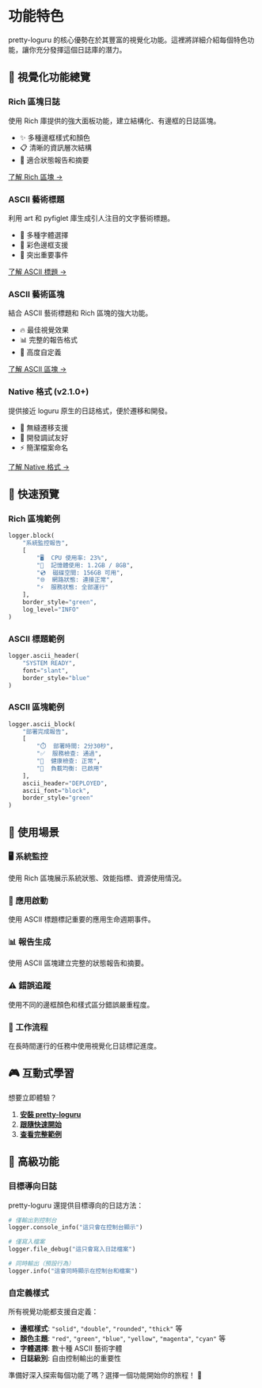 # 功能特色

pretty-loguru 的核心優勢在於其豐富的視覺化功能。這裡將詳細介紹每個特色功能，讓你充分發揮這個日誌庫的潛力。

## 🎨 視覺化功能總覽

### Rich 區塊日誌
使用 Rich 庫提供的強大面板功能，建立結構化、有邊框的日誌區塊。

- ✨ 多種邊框樣式和顏色
- 📋 清晰的資訊層次結構  
- 🎯 適合狀態報告和摘要

[了解 Rich 區塊 →](./rich-blocks)

### ASCII 藝術標題
利用 art 和 pyfiglet 庫生成引人注目的文字藝術標題。

- 🎯 多種字體選擇
- 🌈 彩色邊框支援
- 🚀 突出重要事件

[了解 ASCII 標題 →](./ascii-art)

### ASCII 藝術區塊
結合 ASCII 藝術標題和 Rich 區塊的強大功能。

- 🔥 最佳視覺效果
- 📊 完整的報告格式
- 🎨 高度自定義

[了解 ASCII 區塊 →](./ascii-blocks)

### Native 格式 (v2.1.0+)
提供接近 loguru 原生的日誌格式，便於遷移和開發。

- 🔄 無縫遷移支援
- 🎯 開發調試友好
- ⚡ 簡潔檔案命名

[了解 Native 格式 →](./native-format)

## 🚀 快速預覽

### Rich 區塊範例

```python
logger.block(
    "系統監控報告",
    [
        "🖥️  CPU 使用率: 23%",
        "💾  記憶體使用: 1.2GB / 8GB",
        "💿  磁碟空間: 156GB 可用",
        "🌐  網路狀態: 連接正常",
        "⚡  服務狀態: 全部運行"
    ],
    border_style="green",
    log_level="INFO"
)
```

### ASCII 標題範例

```python
logger.ascii_header(
    "SYSTEM READY",
    font="slant",
    border_style="blue"
)
```

### ASCII 區塊範例

```python
logger.ascii_block(
    "部署完成報告",
    [
        "⏱️  部署時間: 2分30秒",
        "✅  服務檢查: 通過",
        "🔄  健康檢查: 正常", 
        "📡  負載均衡: 已啟用"
    ],
    ascii_header="DEPLOYED",
    ascii_font="block",
    border_style="green"
)
```

## 🎯 使用場景

### 🖥️ 系統監控
使用 Rich 區塊展示系統狀態、效能指標、資源使用情況。

### 🚀 應用啟動
使用 ASCII 標題標記重要的應用生命週期事件。

### 📊 報告生成
使用 ASCII 區塊建立完整的狀態報告和摘要。

### ⚠️ 錯誤追蹤
使用不同的邊框顏色和樣式區分錯誤嚴重程度。

### 🔄 工作流程
在長時間運行的任務中使用視覺化日誌標記進度。

## 🎮 互動式學習

想要立即體驗？

1. **[安裝 pretty-loguru](../guide/installation)**
2. **[跟隨快速開始](../guide/quick-start)** 
3. **[查看完整範例](../examples/visual/)**

## 🔧 高級功能

### 目標導向日誌
pretty-loguru 還提供目標導向的日誌方法：

```python
# 僅輸出到控制台
logger.console_info("這只會在控制台顯示")

# 僅寫入檔案
logger.file_debug("這只會寫入日誌檔案") 

# 同時輸出（預設行為）
logger.info("這會同時顯示在控制台和檔案")
```

### 自定義樣式
所有視覺功能都支援自定義：

- **邊框樣式**: `"solid"`, `"double"`, `"rounded"`, `"thick"` 等
- **顏色主題**: `"red"`, `"green"`, `"blue"`, `"yellow"`, `"magenta"`, `"cyan"` 等
- **字體選擇**: 數十種 ASCII 藝術字體
- **日誌級別**: 自由控制輸出的重要性

準備好深入探索每個功能了嗎？選擇一個功能開始你的旅程！ 🎯